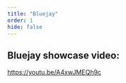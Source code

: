 ```yaml
---
title: "Bluejay"
order: 1
hide: false
---
```


## Bluejay showcase video:

https://youtu.be/A4xwJMEQh9c

